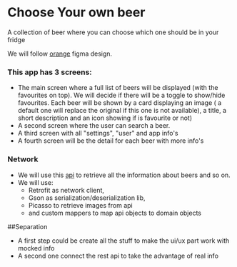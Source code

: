 # Choose Your own beer
A collection of beer where you can choose which one should be in your fridge

We will follow [orange](https://www.figma.com/file/yGApBLVEfjfaK7E3NGpNCa/Esercizio?node-id=0%3A1) figma design.

### This app has 3 screens:
 -  The main screen where a full list of beers will be displayed (with the favourites on top). We will decide if there will be a toggle to show/hide favourites. Each beer will be shown by a card displaying an image ( a default one will replace  the original if this one is not available), a title, a short description and an icon showing if is favourite or not)
 -  A second screen where the user can search a beer.
 -  A third screen with all "settings", "user" and  app info's
 -  A fourth screen will be the detail for each beer with more info's

### Network
- We will use this [api](https://punkapi.com/documentation/v2) to retrieve all the information about beers and so on.
- We will use:
  - Retrofit as network client,
  - Gson as serialization/deserialization lib, 
  - Picasso to retrieve images from api 
  - and custom mappers to map api objects to domain objects


##Separation
- A first step could be create all the stuff to make the ui/ux part work with mocked info
- A second one connect the rest api to take the advantage of real info
